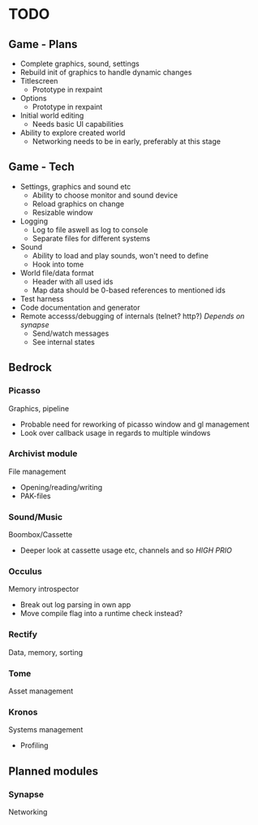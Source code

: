 TODO
===
## Game - Plans
* Complete graphics, sound, settings
* Rebuild init of graphics to handle dynamic changes
* Titlescreen
  - Prototype in rexpaint
* Options
  - Prototype in rexpaint
* Initial world editing
  - Needs basic UI capabilities
* Ability to explore created world
  - Networking needs to be in early, preferably at this stage

## Game - Tech
* Settings, graphics and sound etc
  - Ability to choose monitor and sound device
  - Reload graphics on change
  - Resizable window
* Logging
  - Log to file aswell as log to console
  - Separate files for different systems
* Sound
  - Ability to load and play sounds, won't need to define
  - Hook into tome
* World file/data format
  - Header with all used ids
  - Map data should be 0-based references to mentioned ids
* Test harness
* Code documentation and generator
* Remote accesss/debugging of internals (telnet? http?) *Depends on synapse*
  - Send/watch messages
  - See internal states

## Bedrock

### Picasso
Graphics, pipeline
* Probable need for reworking of picasso window and gl management
* Look over callback usage in regards to multiple windows

### Archivist module
File management
* Opening/reading/writing
* PAK-files

### Sound/Music
Boombox/Cassette
* Deeper look at cassette usage etc, channels and so *HIGH PRIO*

### Occulus
Memory introspector
* Break out log parsing in own app
* Move compile flag into a runtime check instead?

### Rectify
Data, memory, sorting

### Tome
Asset management

### Kronos
Systems management
* Profiling

## Planned modules

### Synapse
Networking
